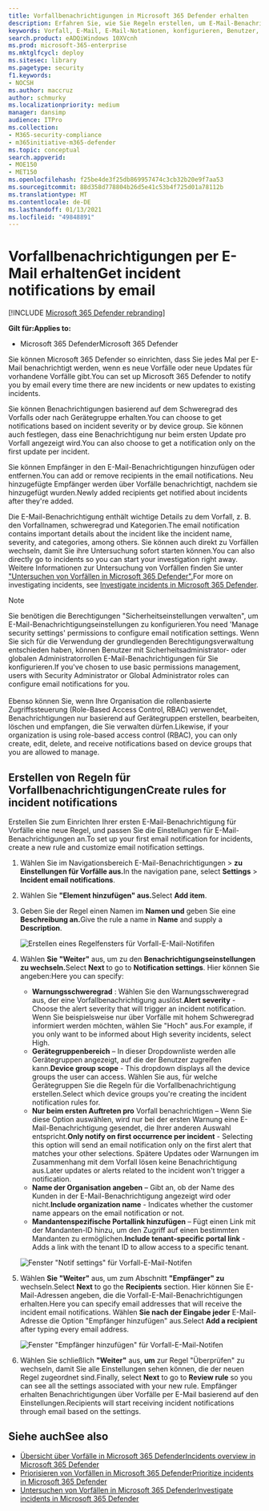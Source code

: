 ```yaml
---
title: Vorfallbenachrichtigungen in Microsoft 365 Defender erhalten
description: Erfahren Sie, wie Sie Regeln erstellen, um E-Mail-Benachrichtigungen für Vorfälle in Microsoft 365 Defender zu erhalten.
keywords: Vorfall, E-Mail, E-Mail-Notationen, konfigurieren, Benutzer, Postfach, E-Mail, Vorfälle
search.product: eADQiWindows 10XVcnh
ms.prod: microsoft-365-enterprise
ms.mktglfcycl: deploy
ms.sitesec: library
ms.pagetype: security
f1.keywords:
- NOCSH
ms.author: maccruz
author: schmurky
ms.localizationpriority: medium
manager: dansimp
audience: ITPro
ms.collection:
- M365-security-compliance
- m365initiative-m365-defender
ms.topic: conceptual
search.appverid:
- MOE150
- MET150
ms.openlocfilehash: f25be4de3f25db869957474c3cb32b20e9f7aa53
ms.sourcegitcommit: 88d358d778804b26d5e41c53b4f725d01a78112b
ms.translationtype: MT
ms.contentlocale: de-DE
ms.lasthandoff: 01/13/2021
ms.locfileid: "49848891"
---
```

# <a name="get-incident-notifications-by-email"></a><span data-ttu-id="fe50f-104">Vorfallbenachrichtigungen per E-Mail erhalten</span><span class="sxs-lookup"><span data-stu-id="fe50f-104">Get incident notifications by email</span></span>

[!INCLUDE [Microsoft 365 Defender rebranding](../includes/microsoft-defender.md)]


<span data-ttu-id="fe50f-105">**Gilt für:**</span><span class="sxs-lookup"><span data-stu-id="fe50f-105">**Applies to:**</span></span>
- <span data-ttu-id="fe50f-106">Microsoft 365 Defender</span><span class="sxs-lookup"><span data-stu-id="fe50f-106">Microsoft 365 Defender</span></span>

<span data-ttu-id="fe50f-107">Sie können Microsoft 365 Defender so einrichten, dass Sie jedes Mal per E-Mail benachrichtigt werden, wenn es neue Vorfälle oder neue Updates für vorhandene Vorfälle gibt.</span><span class="sxs-lookup"><span data-stu-id="fe50f-107">You can set up Microsoft 365 Defender to notify you by email every time there are new incidents or new updates to existing incidents.</span></span> 

<span data-ttu-id="fe50f-108">Sie können Benachrichtigungen basierend auf dem Schweregrad des Vorfalls oder nach Gerätegruppe erhalten.</span><span class="sxs-lookup"><span data-stu-id="fe50f-108">You can choose to get notifications based on incident severity or by device group.</span></span> <span data-ttu-id="fe50f-109">Sie können auch festlegen, dass eine Benachrichtigung nur beim ersten Update pro Vorfall angezeigt wird.</span><span class="sxs-lookup"><span data-stu-id="fe50f-109">You can also choose to get a notification only on the first update per incident.</span></span>

<span data-ttu-id="fe50f-110">Sie können Empfänger in den E-Mail-Benachrichtigungen hinzufügen oder entfernen.</span><span class="sxs-lookup"><span data-stu-id="fe50f-110">You can add or remove recipients in the email notifications.</span></span> <span data-ttu-id="fe50f-111">Neu hinzugefügte Empfänger werden über Vorfälle benachrichtigt, nachdem sie hinzugefügt wurden.</span><span class="sxs-lookup"><span data-stu-id="fe50f-111">Newly added recipients get notified about incidents after they're added.</span></span> 

<span data-ttu-id="fe50f-112">Die E-Mail-Benachrichtigung enthält wichtige Details zu dem Vorfall, z. B. den Vorfallnamen, schweregrad und Kategorien.</span><span class="sxs-lookup"><span data-stu-id="fe50f-112">The email notification contains important details about the incident like the incident name, severity, and categories, among others.</span></span> <span data-ttu-id="fe50f-113">Sie können auch direkt zu Vorfällen wechseln, damit Sie ihre Untersuchung sofort starten können.</span><span class="sxs-lookup"><span data-stu-id="fe50f-113">You can also directly go to incidents so you can start your investigation right away.</span></span> <span data-ttu-id="fe50f-114">Weitere Informationen zur Untersuchung von Vorfällen finden Sie unter ["Untersuchen von Vorfällen in Microsoft 365 Defender".](https://docs.microsoft.com/microsoft-365/security/mtp/investigate-incidents)</span><span class="sxs-lookup"><span data-stu-id="fe50f-114">For more on investigating incidents, see [Investigate incidents in Microsoft 365 Defender](https://docs.microsoft.com/microsoft-365/security/mtp/investigate-incidents).</span></span>

>[!NOTE]
><span data-ttu-id="fe50f-115">Sie benötigen die Berechtigungen "Sicherheitseinstellungen verwalten", um E-Mail-Benachrichtigungseinstellungen zu konfigurieren.</span><span class="sxs-lookup"><span data-stu-id="fe50f-115">You need 'Manage security settings' permissions to configure email notification settings.</span></span> <span data-ttu-id="fe50f-116">Wenn Sie sich für die Verwendung der grundlegenden Berechtigungsverwaltung entschieden haben, können Benutzer mit Sicherheitsadministrator- oder globalen Administratorrollen E-Mail-Benachrichtigungen für Sie konfigurieren.</span><span class="sxs-lookup"><span data-stu-id="fe50f-116">If you've chosen to use basic permissions management, users with Security Administrator or Global Administrator roles can configure email notifications for you.</span></span> <br> <br>
<span data-ttu-id="fe50f-117">Ebenso können Sie, wenn Ihre Organisation die rollenbasierte Zugriffssteuerung (Role-Based Access Control, RBAC) verwendet, Benachrichtigungen nur basierend auf Gerätegruppen erstellen, bearbeiten, löschen und empfangen, die Sie verwalten dürfen.</span><span class="sxs-lookup"><span data-stu-id="fe50f-117">Likewise, if your organization is using role-based access control (RBAC), you can only create, edit, delete, and receive notifications based on device groups that you are allowed to manage.</span></span>

## <a name="create-rules-for-incident-notifications"></a><span data-ttu-id="fe50f-118">Erstellen von Regeln für Vorfallbenachrichtigungen</span><span class="sxs-lookup"><span data-stu-id="fe50f-118">Create rules for incident notifications</span></span>

<span data-ttu-id="fe50f-119">Erstellen Sie zum Einrichten Ihrer ersten E-Mail-Benachrichtigung für Vorfälle eine neue Regel, und passen Sie die Einstellungen für E-Mail-Benachrichtigungen an.</span><span class="sxs-lookup"><span data-stu-id="fe50f-119">To set up your first email notification for incidents, create a new rule and customize email notification settings.</span></span>

1. <span data-ttu-id="fe50f-120">Wählen Sie im Navigationsbereich E-Mail-Benachrichtigungen  >  **zu Einstellungen für Vorfälle aus.**</span><span class="sxs-lookup"><span data-stu-id="fe50f-120">In the navigation pane, select **Settings** > **Incident email notifications**.</span></span>
2. <span data-ttu-id="fe50f-121">Wählen Sie **"Element hinzufügen" aus.**</span><span class="sxs-lookup"><span data-stu-id="fe50f-121">Select **Add item**.</span></span>
3. <span data-ttu-id="fe50f-122">Geben Sie der Regel einen Namen im **Namen und** geben Sie eine **Beschreibung an.**</span><span class="sxs-lookup"><span data-stu-id="fe50f-122">Give the rule a name in **Name** and supply a **Description**.</span></span>

    ![Erstellen eines Regelfensters für Vorfall-E-Mail-Notififen](../../media/incidentemailnotif1.png) 
4. <span data-ttu-id="fe50f-124">Wählen **Sie "Weiter"** aus, um zu den **Benachrichtigungseinstellungen zu wechseln.**</span><span class="sxs-lookup"><span data-stu-id="fe50f-124">Select **Next** to go to **Notification settings**.</span></span> <span data-ttu-id="fe50f-125">Hier können Sie angeben:</span><span class="sxs-lookup"><span data-stu-id="fe50f-125">Here you can specify:</span></span>
    - <span data-ttu-id="fe50f-126">**Warnungsschweregrad** : Wählen Sie den Warnungsschweregrad aus, der eine Vorfallbenachrichtigung auslöst.</span><span class="sxs-lookup"><span data-stu-id="fe50f-126">**Alert severity** - Choose the alert severity that will trigger an incident notification.</span></span> <span data-ttu-id="fe50f-127">Wenn Sie beispielsweise nur über Vorfälle mit hohem Schweregrad informiert werden möchten, wählen Sie "Hoch" aus.</span><span class="sxs-lookup"><span data-stu-id="fe50f-127">For example, if you only want to be informed about High severity incidents, select High.</span></span>
    - <span data-ttu-id="fe50f-128">**Gerätegruppenbereich** – In dieser Dropdownliste werden alle Gerätegruppen angezeigt, auf die der Benutzer zugreifen kann.</span><span class="sxs-lookup"><span data-stu-id="fe50f-128">**Device group scope** - This dropdown displays all the device groups the user can access.</span></span> <span data-ttu-id="fe50f-129">Wählen Sie aus, für welche Gerätegruppen Sie die Regeln für die Vorfallbenachrichtigung erstellen.</span><span class="sxs-lookup"><span data-stu-id="fe50f-129">Select which device groups you're creating the incident notification rules for.</span></span>
    - <span data-ttu-id="fe50f-130">**Nur beim ersten Auftreten pro** Vorfall benachrichtigen – Wenn Sie diese Option auswählen, wird nur bei der ersten Warnung eine E-Mail-Benachrichtigung gesendet, die Ihrer anderen Auswahl entspricht.</span><span class="sxs-lookup"><span data-stu-id="fe50f-130">**Only notify on first occurrence per incident** - Selecting this option will send an email notification only on the first alert that matches your other selections.</span></span> <span data-ttu-id="fe50f-131">Spätere Updates oder Warnungen im Zusammenhang mit dem Vorfall lösen keine Benachrichtigung aus.</span><span class="sxs-lookup"><span data-stu-id="fe50f-131">Later updates or alerts related to the incident won't trigger a notification.</span></span>
    - <span data-ttu-id="fe50f-132">**Name der Organisation angeben** – Gibt an, ob der Name des Kunden in der E-Mail-Benachrichtigung angezeigt wird oder nicht.</span><span class="sxs-lookup"><span data-stu-id="fe50f-132">**Include organization name** - Indicates whether the customer name appears on the email notification or not.</span></span>
    - <span data-ttu-id="fe50f-133">**Mandantenspezifische Portallink hinzufügen** – Fügt einen Link mit der Mandanten-ID hinzu, um den Zugriff auf einen bestimmten Mandanten zu ermöglichen.</span><span class="sxs-lookup"><span data-stu-id="fe50f-133">**Include tenant-specific portal link** -  Adds a link with the tenant ID to allow access to a specific tenant.</span></span>
    
    ![Fenster "Notif settings" für Vorfall-E-Mail-Notifen](../../media/incidentemailnotif2.png)
5. <span data-ttu-id="fe50f-135">Wählen **Sie "Weiter"** aus, um zum Abschnitt **"Empfänger" zu** wechseln.</span><span class="sxs-lookup"><span data-stu-id="fe50f-135">Select **Next** to go the **Recipients** section.</span></span> <span data-ttu-id="fe50f-136">Hier können Sie E-Mail-Adressen angeben, die die Vorfall-E-Mail-Benachrichtigungen erhalten.</span><span class="sxs-lookup"><span data-stu-id="fe50f-136">Here you can specify email addresses that will receive the incident email notifications.</span></span> <span data-ttu-id="fe50f-137">Wählen **Sie nach der Eingabe jeder** E-Mail-Adresse die Option "Empfänger hinzufügen" aus.</span><span class="sxs-lookup"><span data-stu-id="fe50f-137">Select **Add a recipient** after typing every email address.</span></span>

    ![Fenster "Empfänger hinzufügen" für Vorfall-E-Mail-Notifen](../../media/incidentemailnotif3.png) 

6. <span data-ttu-id="fe50f-139">Wählen Sie schließlich **"Weiter"** aus, **um** zur Regel "Überprüfen" zu wechseln, damit Sie alle Einstellungen sehen können, die der neuen Regel zugeordnet sind.</span><span class="sxs-lookup"><span data-stu-id="fe50f-139">Finally, select **Next** to go to **Review rule** so you can see all the settings associated with your new rule.</span></span> <span data-ttu-id="fe50f-140">Empfänger erhalten Benachrichtigungen über Vorfälle per E-Mail basierend auf den Einstellungen.</span><span class="sxs-lookup"><span data-stu-id="fe50f-140">Recipients will start receiving incident notifications through email based on the settings.</span></span>

## <a name="see-also"></a><span data-ttu-id="fe50f-141">Siehe auch</span><span class="sxs-lookup"><span data-stu-id="fe50f-141">See also</span></span>
- [<span data-ttu-id="fe50f-142">Übersicht über Vorfälle in Microsoft 365 Defender</span><span class="sxs-lookup"><span data-stu-id="fe50f-142">Incidents overview in Microsoft 365 Defender</span></span>](https://docs.microsoft.com/microsoft-365/security/mtp/incidents-overview)
- [<span data-ttu-id="fe50f-143">Priorisieren von Vorfällen in Microsoft 365 Defender</span><span class="sxs-lookup"><span data-stu-id="fe50f-143">Prioritize incidents in Microsoft 365 Defender</span></span>](https://docs.microsoft.com/microsoft-365/security/mtp/incident-queue)
- [<span data-ttu-id="fe50f-144">Untersuchen von Vorfällen in Microsoft 365 Defender</span><span class="sxs-lookup"><span data-stu-id="fe50f-144">Investigate incidents in Microsoft 365 Defender</span></span>](https://docs.microsoft.com/microsoft-365/security/mtp/investigate-incidents)

